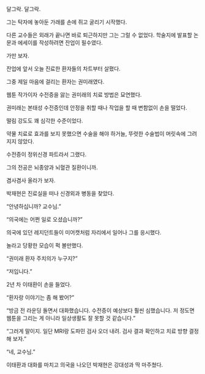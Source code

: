 달그락. 달그락.

그는 탁자에 놓아둔 가래를 손에 쥐고 굴리기 시작했다.

다른 교수들은 외래가 끝나면 바로 퇴근하지만 그는 그럴 수 없었다. 학술지에 발표할 논문과 에세이를 작성하려면 잔업이 필수였다.

가만 보자.

잔업에 앞서 오늘 진료한 환자들의 차트부터 살폈다.

그중 제일 마음에 걸리는 환자는 권미래였다.

웹툰 작가이자 수전증을 앓는 권미래의 치료 방법은 묘연했다.

권미래는 본태성 수전증인데 안정을 취할 때나 작업을 할 때 변함없이 손을 떨었다.

떨림 강도도 꽤 심각한 수준이었다.

약물 치료로 효과를 보지 못했으면 수술을 해야 하거늘, 뚜렷한 수술법이 머릿속에 그려지지 않았다.

수전증이 정위신경 파트라서 그랬다.

그의 전공은 뇌종양과 뇌혈관 질환이니까.

겸사겸사 올라가 보자.

박재현은 진료실을 떠나 신경외과 병동을 찾았다.

“안녕하십니까? 교수님.”

“의국에는 어쩐 일로 오셨습니까?”

의국에 있던 레지던트들이 미어캣처럼 자리에서 일어나 그를 응시했다.

놀라고 당황한 모습이 퍽 볼만했다.

“권미래 환자 주치의가 누구지?”

“저입니다.”

2년 차 이태환이 손을 들었다.

“환자랑 이야기는 좀 해 봤어?”

“방금 전 라운딩 돌면서 대화했습니다. 수전증이 예상보다 훨씬 심했습니다. 저 정도면 웹툰을 그리는 게 아니라 일상생활도 잘 못할 것 같습니다.”

“그러게 말이지. 일단 MRI랑 도파민 검사 오더 내려. 검사 결과 확인하고 치료 방향 결정해 보자.”

“네, 교수님.”

이태환과 대화를 마치고 의국을 나오던 박재현은 강대성과 딱 마주쳤다.